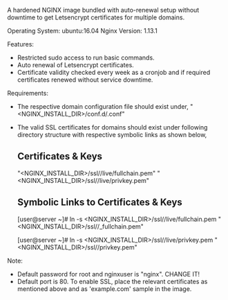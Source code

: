 
A hardened NGINX image bundled with auto-renewal setup without downtime to get Letsencrypt certificates for multiple domains.

Operating System: ubuntu:16.04
Nginx Version: 1.13.1

Features:
- Restricted sudo access to run basic commands.
- Auto renewal of Letsencrypt certificates.
- Certificate validity checked every week as a cronjob and if required certificates renewed without service downtime.


Requirements:
- The respective domain configuration file should exist under,
    "<NGINX_INSTALL_DIR>/conf.d/<domainname>.conf"

- The valid SSL certificates for domains should exist under following directory structure with respective symbolic links as shown below,

    Certificates & Keys
    ---------------------------------------------
    "<NGINX_INSTALL_DIR>/ssl/<domainname>/live/fullchain.pem"
    "<NGINX_INSTALL_DIR>/ssl/<domainname>/live/privkey.pem"

    Symbolic Links to Certificates & Keys
    ---------------------------------------------
    [user@server ~]# ln -s <NGINX_INSTALL_DIR>/ssl/<domainname>/live/fullchain.pem "<NGINX_INSTALL_DIR>/ssl/<domainname>/<domainname>_fullchain.pem"

    [user@server ~]# ln -s <NGINX_INSTALL_DIR>/ssl/<domainname>/live/privkey.pem "<NGINX_INSTALL_DIR>/ssl/<domainname>/<domainname>privkey.pem"


Note:
- Default password for root and nginxuser is "nginx". CHANGE IT!
- Default port is 80. To enable SSL, place the relevant certificates as mentioned above and as 'example.com' sample in the image.

